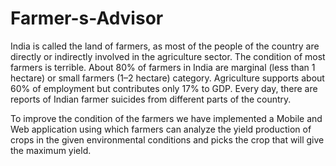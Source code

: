 # Farmer-s-Advisor


India is called the land of farmers, as most of the people of the country are directly or indirectly involved in the agriculture sector. 
The condition of most farmers is terrible. About 80% of farmers in India are marginal (less than 1 hectare) or small farmers (1–2 hectare) category. Agriculture supports about 60% of employment but contributes only 17% to GDP. Every day, there are reports of Indian farmer suicides from different parts of the country. 

To improve the condition of the farmers we have implemented a Mobile and Web application using which farmers can analyze the yield production of crops in the given environmental conditions and picks the crop that will give the maximum yield. 


